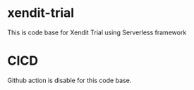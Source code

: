 # xendit-trial

This is code base for Xendit Trial using Serverless framework


# CICD
Github action is disable for this code base. 